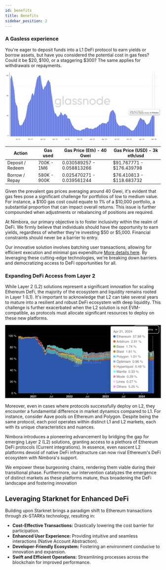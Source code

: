 ```yaml
---
id: benefits
title: Benefits
sidebar_position: 2
---
```


### A Gasless experience
    
You're eager to deposit funds into a L1 DeFi protocol to earn yields or borrow assets, but have you considered the potential cost in gas fees? Could it be $20, $100, or a staggering $300? The same applies for withdrawals or repayments. 

![Gas](/img/gas.png)

| Action            | Gas used       | Gas Price (Eth) - 40 Gwei  | Gas Price (USD) - 3k eth/usd  |
|-------------------|----------------|-------------------------------|---------------------|
| Deposit / Redeem | 700K - 1M6     | 0.030589257 - 0.058813266     | $91.767771 - $176.439798 |
| Borrow / Repay   | 580K - 900K    | 0.025470271 - 0.039561244     | $76.410813 - $118.683732 |


Given the prevalent gas prices averaging around 40 Gwei, it's evident that gas fees pose a significant challenge for portfolios of low to medium value. For instance, a $100 gas cost could equate to 1% of a $10,000 portfolio, a substantial proportion that can impact overall returns. This issue is further compounded when adjustments or rebalancing of positions are required.

At Nimbora, our primary objective is to foster inclusivity within the realm of DeFi. We firmly believe that individuals should have the opportunity to earn yields, regardless of whether they're investing $50 or $5,000. Financial constraints should never be a barrier to entry.

Our innovative solution involves batching user transactions, allowing for efficient execution and minimal gas expenditure [More details here](/docs/concepts/cost_efficiency). 
By leveraging these cutting-edge technologies, we're breaking down barriers and democratizing access to DeFi opportunities for all.


### Expanding DeFi Access from Layer 2

While Layer 2 (L2) solutions represent a significant innovation for scaling Ethereum DeFi, the majority of the ecosystem and liquidity remains rooted in Layer 1 (L1). It's important to acknowledge that L2 can take several years to mature into a resilient and robust DeFi ecosystem with deep liquidity. This challenge is further exacerbated when the L2 solution is not EVM-compatible, as protocols must allocate significant resources to deploy on these new platforms.

![Tvl](/img/tvl.png)


Moreover, even in cases where protocols successfully deploy on L2, they encounter a fundamental difference in market dynamics compared to L1. For instance, consider Aave pools on Ethereum and Polygon. Despite being the same protocol, each pool operates within distinct L1 and L2 markets, each with its unique characteristics and nuances.

Nimbora introduces a pioneering advancement by bridging the gap for emerging Layer 2 (L2) solutions, granting access to a plethora of Ethereum DeFi protocols (Current integrations). In essence, even nascent L2 platforms devoid of native DeFi infrastructure can now rival Ethereum's DeFi ecosystem with Nimbora's support.

We empower these burgeoning chains, rendering them viable during their transitional phase. Furthermore, our intervention catalyzes the emergence of distinct markets as these platforms mature, thus broadening the DeFi landscape and fostering innovation


## Leveraging Starknet for Enhanced DeFi

Building upon Starknet brings a paradigm shift to Ethereum transactions through zk-STARKs technology, resulting in:

- **Cost-Effective Transactions:** Drastically lowering the cost barrier for participation.
- **Enhanced User Experience:** Providing intuitive and seamless interactions (Native Account Abstraction).
- **Developer-Friendly Ecosystem:** Fostering an environment conducive to innovation and expansion.
- **Swift and Efficient Operations:** Streamlining processes across the blockchain for improved performance.